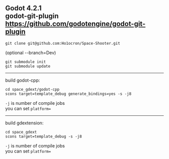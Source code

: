 Godot 4.2.1\
godot-git-plugin https://github.com/godotengine/godot-git-plugin
---

```
git clone git@github.com:Ho1ocron/Space-Shooter.git
```
(optional --branch=Dev)

``` 
git submodule init
git submodule update
```

---

build godot-cpp:
```
cd space_gdext/godot-cpp
scons target=template_debug generate_bindings=yes -s -j8
```
`-j` is number of compile jobs\
you can set `platform=`

---

build gdextension:
```
cd space_gdext
scons target=template_debug -s -j8
```
`-j` is number of compile jobs\
you can set `platform=`

